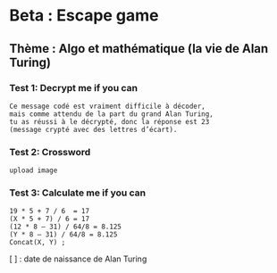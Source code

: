 # Beta : Escape game

## Thème : Algo et mathématique (la vie de Alan Turing)


### Test 1: Decrypt me if you can
	Ce message codé est vraiment difficile à décoder, 
	mais comme attendu de la part du grand Alan Turing, 
	tu as réussi à le décrypté, donc la réponse est 23         
	(message crypté avec des lettres d’écart).

### Test 2: Crossword
	upload image
  
### Test 3: Calculate me if you can
	19 * 5 + 7 / 6  = 17
	(X * 5 + 7) / 6 = 17
	(12 * 8 – 31) / 64/8 = 8.125
	(Y * 8 – 31) / 64/8 = 8.125
	Concat(X, Y) ;
	
  [ ] : date de naissance de Alan Turing
  
  
  
